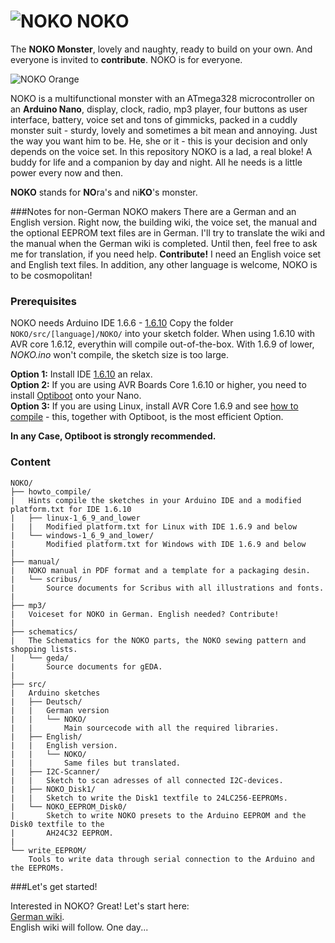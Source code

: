 # ![NOKO](http://www.nikolairadke.de/NOKO/noko_klein.png) NOKO

The **NOKO Monster**, lovely and naughty, ready to build on your own. And everyone is invited to **contribute**. NOKO is for everyone.  

![NOKO Orange](http://www.nikolairadke.de/NOKO/noko_echt.png)  

NOKO is a multifunctional monster with an ATmega328  microcontroller on an **Arduino Nano**, display, clock, radio, mp3 player, four buttons as user interface, battery, voice set and  tons of gimmicks, packed in a cuddly monster suit - sturdy,
lovely and sometimes a bit mean and annoying. Just the way you want him to be. He, she or it - this is your decision     and only depends on the voice set. In this repository NOKO is a lad, a real bloke! A buddy for life and a companion by day and night. All he needs is a little power every now and then.  

**NOKO** stands for **NO**ra's and ni**KO**'s monster.

###Notes for non-German NOKO makers
There are a German and an English version. Right now, the building wiki, the voice set, the manual and the optional EEPROM text files are in German. I'll try to translate the wiki and the manual when the German wiki is completed. Until then, feel free to ask me for translation, if you need help.  **Contribute!** I need an English voice set and English text files. In addition, any other language is welcome, NOKO is to be cosmopolitan!

### Prerequisites
NOKO needs Arduino IDE 1.6.6 - [1.6.10](https://www.arduino.cc/en/Main/Software) Copy the folder `NOKO/src/[language]/NOKO/` into your sketch folder. When using 1.6.10 with AVR core 1.6.12, everythin will compile out-of-the-box. With 1.6.9 of lower, *NOKO.ino* won't compile, the sketch size is too large. 

**Option 1:** Install IDE [1.6.10](https://www.arduino.cc/en/Main/Software) an relax.  
**Option 2:** If you are using AVR Boards Core 1.6.10 or higher, you need to install [Optiboot](https://github.com/Optiboot/optiboot) onto your Nano.   
**Option 3:** If you are using Linux, install AVR Core 1.6.9 and see [how to compile](https://github.com/NikolaiRadke/NOKO/tree/master/howto_compile) - this, together with Optiboot, is the most efficient Option.

**In any Case, Optiboot is strongly recommended.**

### Content

```
NOKO/
├── howto_compile/
|   Hints compile the sketches in your Arduino IDE and a modified platform.txt for IDE 1.6.10
|   ├── linux-1_6_9_and_lower
|   |   Modified platform.txt for Linux with IDE 1.6.9 and below
|   └── windows-1_6_9_and_lower/
|       Modified platform.txt for Windows with IDE 1.6.9 and below
|
├── manual/
|   NOKO manual in PDF format and a template for a packaging desin.
|   └── scribus/
|       Source documents for Scribus with all illustrations and fonts.
|
├── mp3/
|   Voiceset for NOKO in German. English needed? Contribute!
|          
├── schematics/
|   The Schematics for the NOKO parts, the NOKO sewing pattern and shopping lists.
|   └── geda/
|       Source documents for gEDA.
|
├── src/
|   Arduino sketches
|   ├── Deutsch/
|   |   German version
|   |   └── NOKO/
|   |       Main sourcecode with all the required libraries.
|   ├── English/
|   |   English version. 
|   |   └── NOKO/
|   |       Same files but translated. 
|   ├── I2C-Scanner/
|   |   Sketch to scan adresses of all connected I2C-devices.
|   ├── NOKO_Disk1/
|   |   Sketch to write the Disk1 textfile to 24LC256-EEPROMs.
|   └── NOKO_EEPROM_Disk0/
|       Sketch to write NOKO presets to the Arduino EEPROM and the Disk0 textfile to the
|       AH24C32 EEPROM.
|
└── write_EEPROM/
    Tools to write data through serial connection to the Arduino and the EEPROMs. 
```
###Let's get started!

Interested in NOKO? Great! Let's start here:  
[German wiki](https://github.com/NikolaiRadke/NOKO/wiki).  
English wiki will follow. One day...
